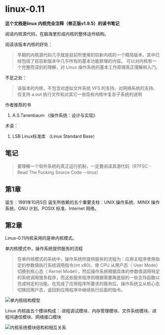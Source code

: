 # linux-0.11 #


**这个文档是linux 内核完全注释（修正版v1.9.5）的读书笔记**

阅读内核源代码，在脑海里形成内核的整体运作结构。

阅读该版本内核的好处：

> 早期的内核源代码几乎就是目前所使用的较新内核的一个精简版本，其中已经包括了目前新版本中几乎所有的基本功能原理的内容。
> 可以对内核有一个完整而深刻的理解，对 Linux 操作系统的基本工作原理真正理解和入门。

不足之处：

> 该版本的内核，不包含对虚拟文件系统 VFS 的支持、对网络系统的支持、仅支持 a.out 执行文件和对其它一些现有内核中复杂子系统的说明

作者推荐的书

1. A.S.Tanenbaum 《操作系统：设计与实现》


术语：
1. LSB Linux标准库 （Linux Standard Base）

## 笔记 ##

> 要理解一个软件系统的真正运行机制，一定要阅读其源代码（RTFSC - Read The Fucking Source Code --linus）

## 第1章 ##

诞生：1991年10月5日
诞生所依赖的五个重要支柱：UNIX 操作系统、MINIX 操作系统、GNU 计划、POSIX 标准、Internet 网络。

## 第2章 ##

Linux-0.11内核采用的是单内核模式。

单内核模式中，操作系统提供服务的流程
> 在单内核模式的系统中，操作系统所提供服务的流程为：应用主程序使用指定的参数值执行系统调用指令(int x80)，使 CPU 从用户态（ User Mode）切换到核心态（ Kernel Model），然后操作系统根据具体的参数值调用特定的系统调用服务程序，而这些服务程序则根据需要再底层的一些支持函数以完成特定的功能。在完成了应用程序所要求的服务后，操作系统又从核心态切换回用户态，返回到应用程序中继续执行后面的指令。

![单内核结构模型](http://on4ddx4ta.bkt.clouddn.com/book/image/20170320/01.png)

Linux 内核由五个模块构成：·进程调试模块、内存管理模块、文件系统模块、进程间通信模块、网络接口模块

![内核系统模块结构和相互关系](http://on4ddx4ta.bkt.clouddn.com/book/image/20170320/02.png)


